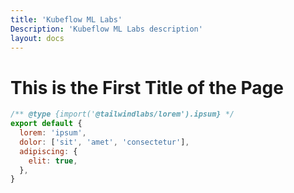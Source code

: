```yaml
---
title: 'Kubeflow ML Labs'
Description: 'Kubeflow ML Labs description'
layout: docs
---
```


# This is the First Title of the Page



```js
/** @type {import('@tailwindlabs/lorem').ipsum} */
export default {
  lorem: 'ipsum',
  dolor: ['sit', 'amet', 'consectetur'],
  adipiscing: {
    elit: true,
  },
}
```
